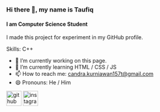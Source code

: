 ### Hi there 👋, my name is Taufiq
#### I am Computer Science Student

I made this project for experiment in my GitHub profile.

Skills: C++

- 🔭 I’m currently working on this page. 
- 🌱 I’m currently learning HTML / CSS / JS 
- 📫 How to reach me: candra.kurniawan157t@gmail.com 
- 😄 Pronouns: He / Him 


[<img src='https://cdn.jsdelivr.net/npm/simple-icons@3.0.1/icons/github.svg' alt='github' height='40'>](https://github.com/Taufiq-1904)  [<img src='https://cdn.jsdelivr.net/npm/simple-icons@3.0.1/icons/instagram.svg' alt='instagram' height='40'>](https://www.instagram.com/taufiqcandra_k/)  

